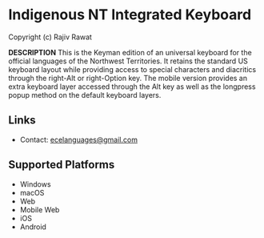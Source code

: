 Indigenous NT Integrated Keyboard
=====================

Copyright (c) Rajiv Rawat

__DESCRIPTION__
This is the Keyman edition of an universal keyboard for the official languages of the Northwest Territories. It retains the standard US keyboard layout while providing access to special characters and diacritics through the right-Alt or right-Option key. The mobile version provides an extra keyboard layer accessed through the Alt key as well as the longpress popup method on the default keyboard layers.

Links
-----

 * Contact:  ecelanguages@gmail.com
 
Supported Platforms
-------------------
 * Windows
 * macOS
 * Web
 * Mobile Web
 * iOS
 * Android
